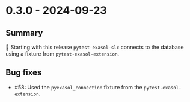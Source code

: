 # 0.3.0 - 2024-09-23

## Summary

🚀 Starting with this release `pytest-exasol-slc` connects to the database using a fixture from `pytest-exasol-extension`.

## Bug fixes

* #58: Used the `pyexasol_connection` fixture from the `pytest-exasol-extension`.
